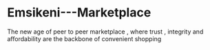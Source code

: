 # Emsikeni---Marketplace
The new age of peer to peer marketplace , where trust , integrity and affordability are the backbone of convenient shopping 
